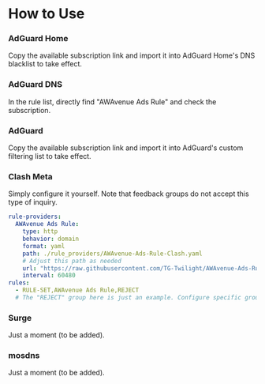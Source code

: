 # How to Use

### AdGuard Home

Copy the available subscription link and import it into AdGuard Home's DNS blacklist to take effect.

### AdGuard DNS

In the rule list, directly find "AWAvenue Ads Rule" and check the subscription.

### AdGuard

Copy the available subscription link and import it into AdGuard's custom filtering list to take effect.

### Clash Meta

Simply configure it yourself. Note that feedback groups do not accept this type of inquiry.

```yaml
rule-providers:
  AWAvenue Ads Rule:
    type: http
    behavior: domain
    format: yaml
    path: ./rule_providers/AWAvenue-Ads-Rule-Clash.yaml
    # Adjust this path as needed
    url: "https://raw.githubusercontent.com/TG-Twilight/AWAvenue-Ads-Rule/main/AWAvenue-Adblock-Rule-Clash.yaml"
    interval: 60480
rules:
  - RULE-SET,AWAvenue Ads Rule,REJECT
  # The "REJECT" group here is just an example. Configure specific groups based on your needs.
  ```

### Surge

Just a moment (to be added).

### mosdns

Just a moment (to be added).